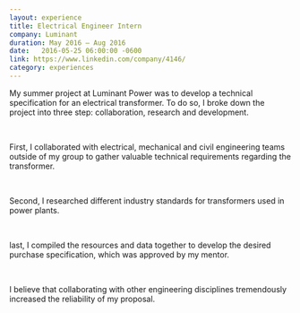```yaml
---
layout: experience
title: Electrical Engineer Intern
company: Luminant
duration: May 2016 ― Aug 2016
date:   2016-05-25 06:00:00 -0600
link: https://www.linkedin.com/company/4146/
category: experiences
---
```

<p>
My summer project at Luminant Power was to develop a technical
specification for an electrical transformer. To do so, I broke down the
project into three step: collaboration, research and development.
</p>

<br>

<p>
First, I collaborated with electrical, mechanical and civil engineering
teams outside of my group to gather valuable technical requirements
regarding the transformer.
</p>

<br>

<p>
Second, I researched different industry standards for
transformers used in power plants.
</p>

<br>

<p>
last, I compiled the resources and data together to develop the desired
purchase specification, which was approved by my mentor.
</p>

<br>

<p>
I believe that collaborating with other engineering disciplines
tremendously increased the reliability of my proposal.
</p>

<br>